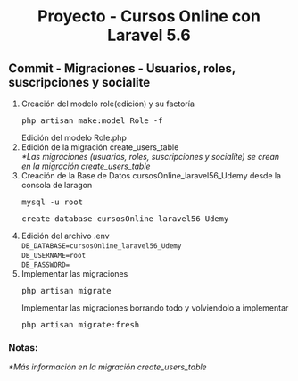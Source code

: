
  <!-- Title -->
  <h1 align="center">Proyecto - Cursos Online con Laravel 5.6</h1>
  <!-- End Title -->

  <!-- Commit name -->
  <h2>Commit - <strong>Migraciones - Usuarios, roles, suscripciones y socialite</strong></h2>
  <!-- End Commit name -->
  
  <!-- Commit instructions -->
  <ol>
     <li>
        Creación del modelo role(edición) y su factoría
        <pre>php artisan make:model Role -f</pre>
        Edición del modelo Role.php
    </li>
    <li>
      Edición de la migración create_users_table
      <br>
      <em>*Las migraciones (usuarios, roles, suscripciones y socialite) se crean en la migración create_users_table</em>
    </li>
    <li>
      Creación de la Base de Datos cursosOnline_laravel56_Udemy desde la consola de laragon
      <pre>mysql -u root</pre>
      <pre>create database cursosOnline_laravel56_Udemy</pre>
    </li>
    <li>
      Edición del archivo .env
      <br>
      <code>DB_DATABASE=cursosOnline_laravel56_Udemy</code>
      <br>
      <code>DB_USERNAME=root</code>
      <br>
      <code>DB_PASSWORD=</code>
    </li>
    <li>
      Implementar las migraciones
      <pre>php artisan migrate</pre>
      Implementar las migraciones borrando todo y volviendolo a implementar
      <pre>php artisan migrate:fresh</pre>
    </li>
  </ol>
  <!-- End Commit instructions -->
  
  <!-- Notes -->
  <h3>Notas:</h3>
  <ul>

  </ul>
    
  <em>*Más información en la migración create_users_table</em>
  <!-- End notes -->